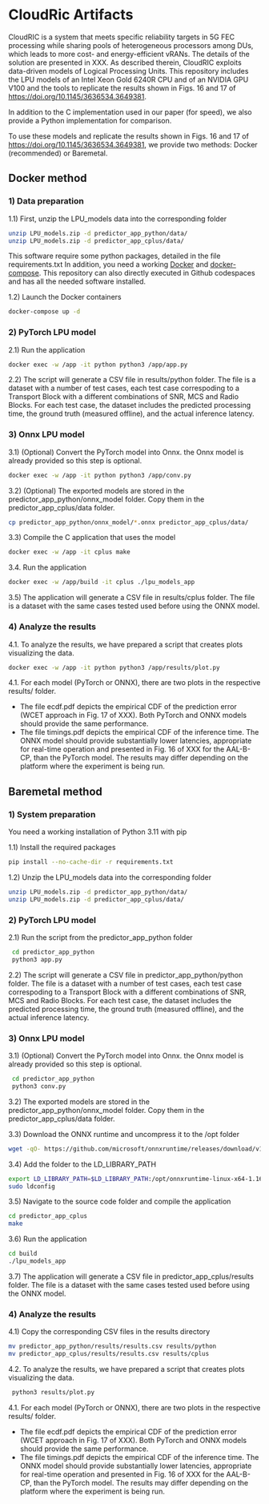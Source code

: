 # CloudRic Artifacts

CloudRIC is a system that meets specific reliability targets in 5G FEC processing while sharing pools of heterogeneous processors among DUs, which leads to more cost- and energy-efficient vRANs. The details of the solution are presented in XXX. As described therein, CloudRIC exploits data-driven models of Logical Processing Units. This repository includes the LPU models of an Intel Xeon Gold 6240R CPU and of an NVIDIA GPU V100 and the tools to replicate the results shown in Figs. 16 and 17 of https://doi.org/10.1145/3636534.3649381. 

In addition to the C implementation used in our paper (for speed), we also provide a Python implementation for comparison. 

To use these models and replicate the results shown in Figs. 16 and 17 of https://doi.org/10.1145/3636534.3649381, we provide two methods: Docker (recommended) or Baremetal. 

## Docker method
### 1) Data preparation 

1.1) First, unzip the LPU_models data into the corresponding folder
```bash
unzip LPU_models.zip -d predictor_app_python/data/
unzip LPU_models.zip -d predictor_app_cplus/data/
```

This software require some python packages, detailed in the file requirements.txt
In addition, you need a working [Docker](https://www.docker.com/) and [docker-compose](https://docs.docker.com/compose/). This repository can also directly executed in Github codespaces and has all the needed software installed.

1.2) Launch the Docker containers

```bash
docker-compose up -d
```
### 2) PyTorch LPU model

2.1) Run the application

```bash
docker exec -w /app -it python python3 /app/app.py
```

2.2) The script will generate a CSV file in results/python folder. The file is a dataset with a number of test cases, each test case correspoding to a Transport Block with a different combinations of SNR, MCS and Radio Blocks. For each test case, the dataset includes the predicted processing time, the ground truth (measured offline), and the actual inference latency.

### 3) Onnx LPU model

3.1) (Optional) Convert the PyTorch model into Onnx. the Onnx model is already provided so this step is optional.

```bash
docker exec -w /app -it python python3 /app/conv.py
```

3.2) (Optional) The exported models are stored in the predictor_app_python/onnx_model folder. Copy them in the predictor_app_cplus/data folder.
```bash
cp predictor_app_python/onnx_model/*.onnx predictor_app_cplus/data/
```
3.3) Compile the C application that uses the model

```bash
docker exec -w /app -it cplus make
```

3.4. Run the application
```bash
docker exec -w /app/build -it cplus ./lpu_models_app
```

3.5) The application will generate a CSV file in results/cplus folder. The file is a dataset with the same cases tested used before using the ONNX model. 

### 4) Analyze the results

4.1. To analyze the results, we have prepared a script that creates plots visualizing the data. 

```bash
docker exec -w /app -it python python3 /app/results/plot.py
```
4.1. For each model (PyTorch or ONNX), there are two plots in the respective results/ folder.
- The file ecdf.pdf depicts the empirical CDF of the prediction error (WCET approach in Fig. 17 of XXX). Both PyTorch and ONNX models should provide the same performance.
- The file timings.pdf depicts the empirical CDF of the inference time. The ONNX model should provide substantially lower latencies, appropriate for real-time operation and presented in Fig. 16 of XXX for the AAL-B-CP, than the PyTorch model. The results may differ depending on the platform where the experiment is being run.

## Baremetal method

### 1) System preparation

You need a working installation of Python 3.11 with pip

1.1) Install the required packages

```bash
pip install --no-cache-dir -r requirements.txt
```

1.2) Unzip the LPU_models data into the corresponding folder
```bash
unzip LPU_models.zip -d predictor_app_python/data/
unzip LPU_models.zip -d predictor_app_cplus/data/
```

### 2) PyTorch LPU model

2.1) Run the script from the predictor_app_python folder
```bash
 cd predictor_app_python
 python3 app.py
```

2.2) The script will generate a CSV file in predictor_app_python/python folder. The file is a dataset with a number of test cases, each test case correspoding to a Transport Block with a different combinations of SNR, MCS and Radio Blocks. For each test case, the dataset includes the predicted processing time, the ground truth (measured offline), and the actual inference latency.


### 3) Onnx LPU model

3.1) (Optional) Convert the PyTorch model into Onnx. the Onnx model is already provided so this step is optional.

```bash
 cd predictor_app_python
 python3 conv.py
```

3.2) The exported models are stored in the predictor_app_python/onnx_model folder. Copy them in the predictor_app_cplus/data folder.

3.3) Download the ONNX runtime and uncompress it to the /opt folder
```bash
wget -qO- https://github.com/microsoft/onnxruntime/releases/download/v1.16.3/onnxruntime-linux-x64-1.16.3.tgz | tar xz -C /opt 
```
3.4) Add the folder to the LD_LIBRARY_PATH
```bash
export LD_LIBRARY_PATH=$LD_LIBRARY_PATH:/opt/onnxruntime-linux-x64-1.16.3/lib/
sudo ldconfig
```
3.5) Navigate to the source code folder and compile the application
```bash
cd predictor_app_cplus
make
```
3.6) Run the application
```bash
cd build
./lpu_models_app
```
3.7) The application will generate a CSV file in predictor_app_cplus/results folder. The file is a dataset with the same cases tested used before using the ONNX model. 


### 4) Analyze the results

4.1) Copy the corresponding CSV files in the results directory
```bash
mv predictor_app_python/results/results.csv results/python
mv predictor_app_cplus/results/results.csv results/cplus
```

4.2. To analyze the results, we have prepared a script that creates plots visualizing the data. 

```bash
 python3 results/plot.py
```
4.1. For each model (PyTorch or ONNX), there are two plots in the respective results/ folder.
- The file ecdf.pdf depicts the empirical CDF of the prediction error (WCET approach in Fig. 17 of XXX). Both PyTorch and ONNX models should provide the same performance.
- The file timings.pdf depicts the empirical CDF of the inference time. The ONNX model should provide substantially lower latencies, appropriate for real-time operation and presented in Fig. 16 of XXX for the AAL-B-CP, than the PyTorch model. The results may differ depending on the platform where the experiment is being run.

